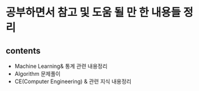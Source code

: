 # 공부하면서 참고 및 도움 될 만 한 내용들 정리

##  contents

-  Machine Learning& 통계 관련 내용정리
- Algorithm 문제풀이
- CE(Computer Engineering) & 관련 지식 내용정리



